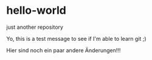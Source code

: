 # hello-world
just another repository

Yo, this is a test message to see if I'm able to learn git ;)

Hier sind noch ein paar andere Änderungen!!!
